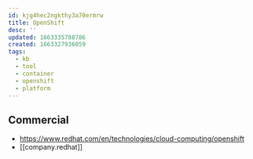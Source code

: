 ```yaml
---
id: kjg4hec2ngkthy3a70ermrw
title: OpenShift
desc: ''
updated: 1663335788786
created: 1663327936059
tags:
  - kb
  - tool
  - container
  - openshift
  - platform
---
```


## Commercial

* https://www.redhat.com/en/technologies/cloud-computing/openshift
* [[company.redhat]]
